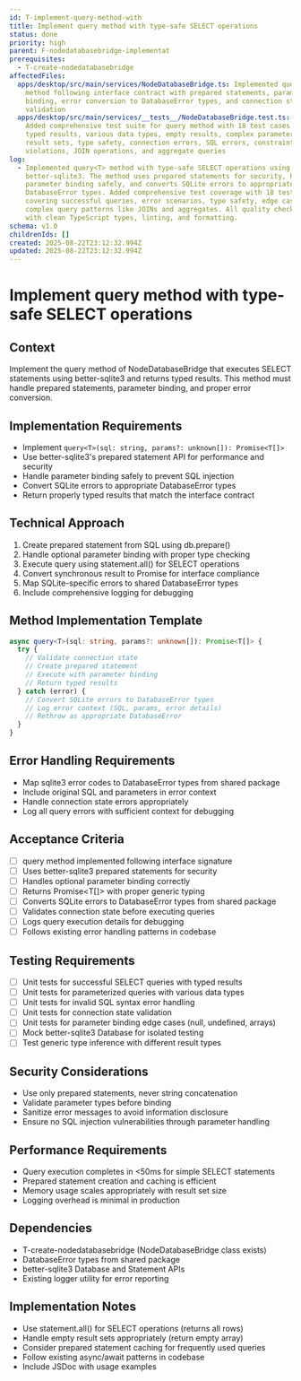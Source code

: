 ```yaml
---
id: T-implement-query-method-with
title: Implement query method with type-safe SELECT operations
status: done
priority: high
parent: F-nodedatabasebridge-implementat
prerequisites:
  - T-create-nodedatabasebridge
affectedFiles:
  apps/desktop/src/main/services/NodeDatabaseBridge.ts: Implemented query<T>
    method following interface contract with prepared statements, parameter
    binding, error conversion to DatabaseError types, and connection state
    validation
  apps/desktop/src/main/services/__tests__/NodeDatabaseBridge.test.ts:
    Added comprehensive test suite for query method with 18 test cases covering
    typed results, various data types, empty results, complex parameters, large
    result sets, type safety, connection errors, SQL errors, constraint
    violations, JOIN operations, and aggregate queries
log:
  - Implemented query<T> method with type-safe SELECT operations using
    better-sqlite3. The method uses prepared statements for security, handles
    parameter binding safely, and converts SQLite errors to appropriate
    DatabaseError types. Added comprehensive test coverage with 18 test cases
    covering successful queries, error scenarios, type safety, edge cases, and
    complex query patterns like JOINs and aggregates. All quality checks pass
    with clean TypeScript types, linting, and formatting.
schema: v1.0
childrenIds: []
created: 2025-08-22T23:12:32.994Z
updated: 2025-08-22T23:12:32.994Z
---
```


# Implement query method with type-safe SELECT operations

## Context

Implement the query<T> method of NodeDatabaseBridge that executes SELECT statements using better-sqlite3 and returns typed results. This method must handle prepared statements, parameter binding, and proper error conversion.

## Implementation Requirements

- Implement `query<T>(sql: string, params?: unknown[]): Promise<T[]>`
- Use better-sqlite3's prepared statement API for performance and security
- Handle parameter binding safely to prevent SQL injection
- Convert SQLite errors to appropriate DatabaseError types
- Return properly typed results that match the interface contract

## Technical Approach

1. Create prepared statement from SQL using db.prepare()
2. Handle optional parameter binding with proper type checking
3. Execute query using statement.all() for SELECT operations
4. Convert synchronous result to Promise for interface compliance
5. Map SQLite-specific errors to shared DatabaseError types
6. Include comprehensive logging for debugging

## Method Implementation Template

```typescript
async query<T>(sql: string, params?: unknown[]): Promise<T[]> {
  try {
    // Validate connection state
    // Create prepared statement
    // Execute with parameter binding
    // Return typed results
  } catch (error) {
    // Convert SQLite errors to DatabaseError types
    // Log error context (SQL, params, error details)
    // Rethrow as appropriate DatabaseError
  }
}
```

## Error Handling Requirements

- Map sqlite3 error codes to DatabaseError types from shared package
- Include original SQL and parameters in error context
- Handle connection state errors appropriately
- Log all query errors with sufficient context for debugging

## Acceptance Criteria

- [ ] query<T> method implemented following interface signature
- [ ] Uses better-sqlite3 prepared statements for security
- [ ] Handles optional parameter binding correctly
- [ ] Returns Promise<T[]> with proper generic typing
- [ ] Converts SQLite errors to DatabaseError types from shared package
- [ ] Validates connection state before executing queries
- [ ] Logs query execution details for debugging
- [ ] Follows existing error handling patterns in codebase

## Testing Requirements

- [ ] Unit tests for successful SELECT queries with typed results
- [ ] Unit tests for parameterized queries with various data types
- [ ] Unit tests for invalid SQL syntax error handling
- [ ] Unit tests for connection state validation
- [ ] Unit tests for parameter binding edge cases (null, undefined, arrays)
- [ ] Mock better-sqlite3 Database for isolated testing
- [ ] Test generic type inference with different result types

## Security Considerations

- Use only prepared statements, never string concatenation
- Validate parameter types before binding
- Sanitize error messages to avoid information disclosure
- Ensure no SQL injection vulnerabilities through parameter handling

## Performance Requirements

- Query execution completes in <50ms for simple SELECT statements
- Prepared statement creation and caching is efficient
- Memory usage scales appropriately with result set size
- Logging overhead is minimal in production

## Dependencies

- T-create-nodedatabasebridge (NodeDatabaseBridge class exists)
- DatabaseError types from shared package
- better-sqlite3 Database and Statement APIs
- Existing logger utility for error reporting

## Implementation Notes

- Use statement.all() for SELECT operations (returns all rows)
- Handle empty result sets appropriately (return empty array)
- Consider prepared statement caching for frequently used queries
- Follow existing async/await patterns in codebase
- Include JSDoc with usage examples
